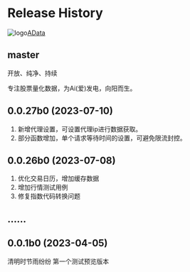 Release History
===============

![logo](/favicon.ico)[AData](https://github.com/1nchaos/adata)

master
------
开放、纯净、持续

专注股票量化数据，为Ai(爱)发电，向阳而生。

0.0.27b0 (2023-07-10)
------------------
1. 新增代理设置，可设置代理ip进行数据获取。
2. 部分函数增加，单个请求等待时间的设置，可避免限流封控。

0.0.26b0 (2023-07-08)
------------------
1. 优化交易日历，增加缓存数据
2. 增加行情测试用例
3. 修复指数代码转换问题

......
------------------

0.0.1b0 (2023-04-05)
------------------
清明时节雨纷纷
第一个测试预览版本
